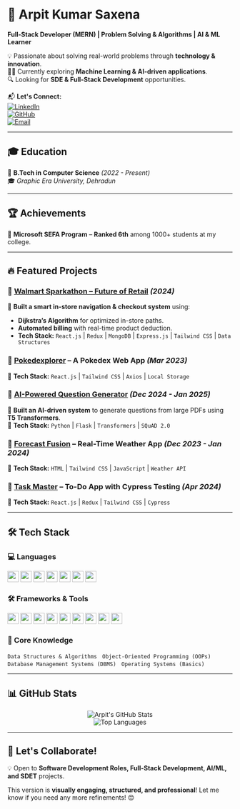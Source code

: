 # 🚀 Arpit Kumar Saxena  

**Full-Stack Developer (MERN) | Problem Solving & Algorithms | AI & ML Learner**  

💡 Passionate about solving real-world problems through **technology & innovation**.  
👨‍💻 Currently exploring **Machine Learning & AI-driven applications**.  
🔍 Looking for **SDE & Full-Stack Development** opportunities.  

📬 **Let's Connect:**  
[![LinkedIn](https://img.shields.io/badge/LinkedIn-Connect-blue?style=for-the-badge&logo=linkedin)](https://www.linkedin.com/in/arpit-saxena-92988524b/)  
[![GitHub](https://img.shields.io/badge/GitHub-Follow-black?style=for-the-badge&logo=github)](https://github.com/arpitsaxena27)  
[![Email](https://img.shields.io/badge/Email-arpitsaxena2703@gmail.com-red?style=for-the-badge&logo=gmail)](mailto:arpitsaxena2703@gmail.com)  

---

## 🎓 Education  

📌 **B.Tech in Computer Science** *(2022 - Present)*  
🎓 *Graphic Era University, Dehradun*  

---

## 🏆 Achievements  

🏅 **Microsoft SEFA Program** – **Ranked 6th** among 1000+ students at my college.  

---

## 🔥 Featured Projects  

### 📌 [Walmart Sparkathon – Future of Retail](https://github.com/arpitsaxena27/Walmart-Sparkathon) *(2024)*  
🚀 **Built a smart in-store navigation & checkout system** using:  
- **Dijkstra’s Algorithm** for optimized in-store paths.  
- **Automated billing** with real-time product deduction.  
- **Tech Stack:** `React.js` | `Redux` | `MongoDB` | `Express.js` | `Tailwind CSS` | `Data Structures`  

### 📌 [Pokedexplorer](https://github.com/arpitsaxena27/Pokedexplorer) – A Pokedex Web App *(Mar 2023)*  
🔹 **Tech Stack:** `React.js` | `Tailwind CSS` | `Axios` | `Local Storage`  

### 📌 [AI-Powered Question Generator](https://github.com/arpitsaxena27/AI-Question-Generator) *(Dec 2024 - Jan 2025)*  
🔹 **Built an AI-driven system** to generate questions from large PDFs using **T5 Transformers**.  
🔹 **Tech Stack:** `Python` | `Flask` | `Transformers` | `SQuAD 2.0`  

### 📌 [Forecast Fusion](https://github.com/arpitsaxena27/ForecastFusion) – Real-Time Weather App *(Dec 2023 - Jan 2024)*  
🔹 **Tech Stack:** `HTML` | `Tailwind CSS` | `JavaScript` | `Weather API`  

### 📌 [Task Master](https://github.com/arpitsaxena27/TaskMaster) – To-Do App with Cypress Testing *(Apr 2024)*  
🔹 **Tech Stack:** `React.js` | `Redux` | `Tailwind CSS` | `Cypress`  

---

## 🛠 Tech Stack  

### 💻 Languages  
<p align="left">
<img src="https://img.shields.io/badge/JavaScript-F7DF1E?style=flat-square&logo=javascript&logoColor=black" height="25"/>  
<img src="https://img.shields.io/badge/C++-00599C?style=flat-square&logo=c%2B%2B&logoColor=white" height="25"/>  
<img src="https://img.shields.io/badge/Java-007396?style=flat-square&logo=java&logoColor=white" height="25"/>  
<img src="https://img.shields.io/badge/Python-3776AB?style=flat-square&logo=python&logoColor=white" height="25"/>  
<img src="https://img.shields.io/badge/SQL-4479A1?style=flat-square&logo=mysql&logoColor=white" height="25"/>  
<img src="https://img.shields.io/badge/HTML-E34F26?style=flat-square&logo=html5&logoColor=white" height="25"/>  
<img src="https://img.shields.io/badge/CSS-1572B6?style=flat-square&logo=css3&logoColor=white" height="25"/>  
</p>  

### 🛠 Frameworks & Tools  
<p align="left">
<img src="https://img.shields.io/badge/React.js-61DAFB?style=flat-square&logo=react&logoColor=black" height="25"/>  
<img src="https://img.shields.io/badge/Redux-764ABC?style=flat-square&logo=redux&logoColor=white" height="25"/>  
<img src="https://img.shields.io/badge/Node.js-339933?style=flat-square&logo=node.js&logoColor=white" height="25"/>  
<img src="https://img.shields.io/badge/Express.js-000000?style=flat-square&logo=express&logoColor=white" height="25"/>  
<img src="https://img.shields.io/badge/Flask-000000?style=flat-square&logo=flask&logoColor=white" height="25"/>  
<img src="https://img.shields.io/badge/MongoDB-4EA94B?style=flat-square&logo=mongodb&logoColor=white" height="25"/>  
<img src="https://img.shields.io/badge/TailwindCSS-38B2AC?style=flat-square&logo=tailwind-css&logoColor=white" height="25"/>  
<img src="https://img.shields.io/badge/Cypress-17202C?style=flat-square&logo=cypress&logoColor=white" height="25"/>  
<img src="https://img.shields.io/badge/Git-F05032?style=flat-square&logo=git&logoColor=white" height="25"/>  
</p>  

### 📌 Core Knowledge  
`Data Structures & Algorithms` &nbsp; `Object-Oriented Programming (OOPs)` &nbsp; `Database Management Systems (DBMS)` &nbsp; `Operating Systems (Basics)`  

---

## 📊 GitHub Stats  

<p align="center">
<img src="https://github-readme-stats.vercel.app/api?username=arpitsaxena27&show_icons=true&theme=tokyonight" alt="Arpit's GitHub Stats" />
<br>
<img src="https://github-readme-stats.vercel.app/api/top-langs/?username=arpitsaxena27&layout=compact&theme=tokyonight" alt="Top Languages" />
</p>  

---

## 🤝 Let's Collaborate!  

💡 Open to **Software Development Roles, Full-Stack Development, AI/ML, and SDET** projects.  

This version is **visually engaging, structured, and professional**! Let me know if you need any more refinements! 😊
